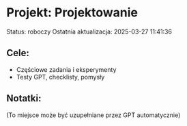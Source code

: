 # Projekt: Projektowanie

Status: roboczy
Ostatnia aktualizacja: 2025-03-27 11:41:36

## Cele:
- Częściowe zadania i eksperymenty
- Testy GPT, checklisty, pomysły

## Notatki:
(To miejsce może być uzupełniane przez GPT automatycznie)

